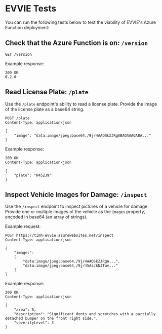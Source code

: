 # EVVIE Tests
You can run the following tests below to test the viability of EVVIE's Azure Function deployment:

## Check that the Azure Function is on: `/version`

```
GET /version
```

Example response:

```
200 OK
0.2.0
```

## Read License Plate: `/plate`
Use the `/plate` endpoint's ability to read a license plate. Provide the image of the license plate as a base64 string.

```
POST /plate
Content-Type: application/json

{
    "image": "data:image/jpeg;base64,/9j/4AAQSkZJRgABAQAAAQABA..."
}
```

Example response:
```
200 OK
Content-Type: application/json

{
    "plate": "H452J9"
}
```

## Inspect Vehicle Images for Damage: `/inspect`
Use the `/inspect` endpoint to inspect pictures of a vehicle for damage. Provide one or multiple images of the vehicle as the `images` property, encoded in base64 (an array of strings).

Example request:

```
POST https://timh-evvie.azurewebsites.net/inspect
Content-Type: application/json

{
    "images":
    [
        "data:image/jpeg;base64,/9j/4AAQSkZJRgA...",
        "data:image/jpeg;base64,/9j/45AsJkNJTuv..."
    ]
}
```

Example response:

```
200 OK
Content-Type: application/json

{
    "area": 5,
    "description": "Significant dents and scratches with a partially detached bumper on the front right side.",
    "severityLevel": 3
}
```
